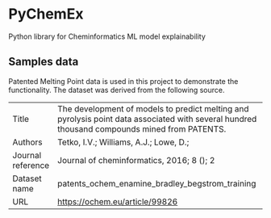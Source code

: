 # PyChemEx
Python library for Cheminformatics ML model explainability

## Samples data

Patented Melting Point data is used in this project to demonstrate the functionality.
The dataset was derived from the following source.

|  |  |
| --- | ----------- |
| Title | The development of models to predict melting and pyrolysis point data associated with several hundred thousand compounds mined from PATENTS. |
| Authors | Tetko, I.V.; Williams, A.J.; Lowe, D.; |
| Journal reference | Journal of cheminformatics, 2016; 8 (); 2 |
| Dataset name | patents_ochem_enamine_bradley_begstrom_training |
| URL | https://ochem.eu/article/99826 |

